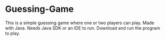 # Guessing-Game
This is a simple guessing game where one or two players can play.
Made with Java.
Needs Java SDK or an IDE to run.
Download and run the program to play.
